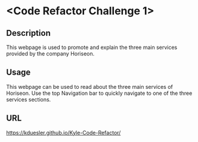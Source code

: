 # <Code Refactor Challenge 1>

## Description

This webpage is used to promote and explain the three main services provided by the company Horiseon. 

## Usage

This webpage can be used to read about the three main services of Horiseon. Use the top Navigation bar to quickly navigate to one of the three services sections.  

## URL
https://kduesler.github.io/Kyle-Code-Refactor/
